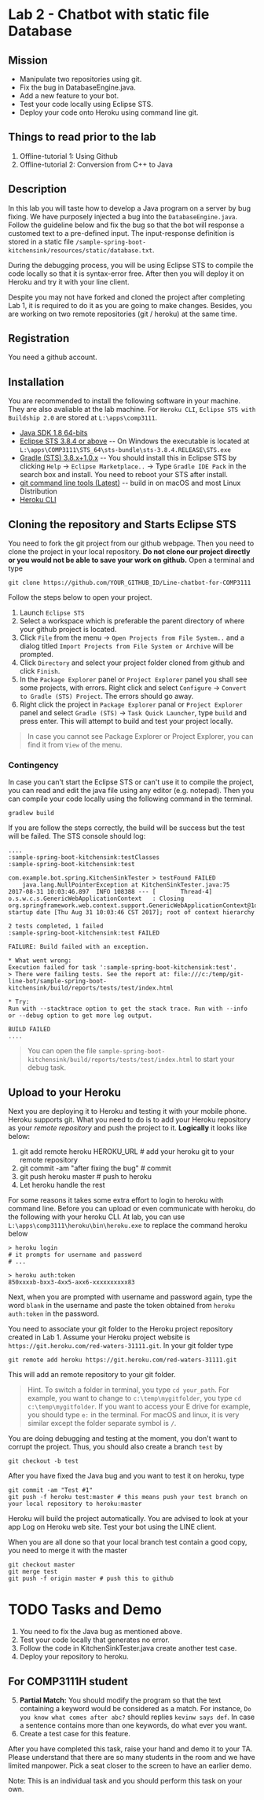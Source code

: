 # Lab 2 - Chatbot with static file Database

## Mission

* Manipulate two repositories using git.
* Fix the bug in DatabaseEngine.java.
* Add a new feature to your bot.
* Test your code locally using Eclipse STS.
* Deploy your code onto Heroku using command line git.

## Things to read prior to the lab

1. Offline-tutorial 1: Using Github
2. Offline-tutorial 2: Conversion from C++ to Java

## Description

In this lab you will taste how to develop a Java program on a server by bug fixing. We have purposely injected a bug into the `DatabaseEngine.java`. Follow the guideline below and fix the bug so that the bot will response a customed text to a pre-defined input. The input-response definition is stored in a static file `/sample-spring-boot-kitchensink/resources/static/database.txt`. 

During the debugging process, you will be using Eclipse STS to compile the code locally so that it is syntax-error free. After then you will deploy it on Heroku and try it with your line client.

Despite you may not have forked and cloned the project after completing Lab 1, it is required to do it as you are going to make changes. Besides, you are working on two remote repositories (git / heroku) at the same time.

## Registration

You need a github account.

## Installation

You are recommended to install the following software in your machine. They are also avaliable at the lab machine. For `Heroku CLI`, `Eclipse STS with Buildship 2.0` are stored at `L:\apps\comp3111`.

* [Java SDK 1.8 64-bits](http://www.oracle.com/technetwork/java/javase/downloads/jdk8-downloads-2133151.html)
* [Eclipse STS 3.8.4 or above](https://spring.io/tools/sts/all) -- On Windows the executable is located at `L:\apps\COMP3111\STS_64\sts-bundle\sts-3.8.4.RELEASE\STS.exe`
* [Gradle (STS) 3.8.x+1.0.x](https://marketplace.eclipse.org/content/gradle-ide-pack) -- You should install this in Eclipse STS by clicking `Help` -> `Eclipse Marketplace..` -> Type `Gradle IDE Pack` in the search box and install. You need to reboot your STS after install. 
* [git command line tools (Latest)](https://git-scm.com/book/en/v2/Getting-Started-Installing-Git) -- build in on macOS and most Linux Distribution
* [Heroku CLI](https://devcenter.heroku.com/articles/heroku-cli)

## Cloning the repository and Starts Eclipse STS

You need to fork the git project from our github webpage. Then you need to clone the project in your local repository. 
**Do not clone our project directly or you would not be able to save your work on github.** Open a terminal and type
```
git clone https://github.com/YOUR_GITHUB_ID/Line-chatbot-for-COMP3111 
```


Follow the steps below to open your project.

1. Launch `Eclipse STS`
2. Select a workspace which is preferable the parent directory of where your github project is located.
3. Click `File` from the menu -> `Open Projects from File System..` and a dialog titled `Import Projects from File System or Archive` will be prompted.
4. Click `Directory` and select your project folder cloned from github and click `Finish`.
5. In the `Package Explorer` panel or `Project Explorer` panel you shall see some projects, with errors. Right click and select `Configure` -> `Convert to Gradle (STS) Project`. The errors should go away. 
6. Right click the project in `Package Explorer` panal or `Project Explorer` panel and select `Gradle (STS)` -> `Task Quick Launcher`, type `build` and press enter. This will attempt to build and test your project locally.

> In case you cannot see Package Explorer or Project Explorer, you can find it from `View` of the menu.

### Contingency

In case you can't start the Eclipse STS or can't use it to compile the project, you can read and edit the java file using any editor (e.g. notepad). Then you can compile your code locally using the following command in the terminal.

```
gradlew build 
```

If you are follow the steps correctly, the build will be success but the test will be failed. The STS console should log:

```
....
:sample-spring-boot-kitchensink:testClasses
:sample-spring-boot-kitchensink:test

com.example.bot.spring.KitchenSinkTester > testFound FAILED
    java.lang.NullPointerException at KitchenSinkTester.java:75
2017-08-31 10:03:46.897  INFO 108388 --- [       Thread-4] o.s.w.c.s.GenericWebApplicationContext   : Closing org.springframework.web.context.support.GenericWebApplicationContext@1dc9f7de: startup date [Thu Aug 31 10:03:46 CST 2017]; root of context hierarchy

2 tests completed, 1 failed
:sample-spring-boot-kitchensink:test FAILED

FAILURE: Build failed with an exception.

* What went wrong:
Execution failed for task ':sample-spring-boot-kitchensink:test'.
> There were failing tests. See the report at: file:///c:/temp/git-line-bot/sample-spring-boot-kitchensink/build/reports/tests/test/index.html

* Try:
Run with --stacktrace option to get the stack trace. Run with --info or --debug option to get more log output.

BUILD FAILED
....
```

> You can open the file `sample-spring-boot-kitchensink/build/reports/tests/test/index.html` to start your debug task.

## Upload to your Heroku

Next you are deploying it to Heroku and testing it with your mobile phone. Heroku supports git. What you need to do is to add your Heroku repository as your *remote repository* and push the project to it. **Logically** it looks like below:

1. git add remote heroku HEROKU\_URL # add your heroku git to your remote repository
2. git commit -am "after fixing the bug" # commit
3. git push heroku master # push to heroku
4. Let heroku handle the rest

For some reasons it takes some extra effort to login to heroku with command line. Before you can upload or even communicate with heroku, do the following with your heroku CLI. At lab, you can use `L:\apps\comp3111\heroku\bin\heroku.exe` 
to replace the command heroku below

```
> heroku login
# it prompts for username and password
# ...

> heroku auth:token
850xxxxb-bxx3-4xx5-axx6-xxxxxxxxxx83
```

Next, when you are prompted with username and password again, type the word `blank` in the username and paste the token obtained from `heroku auth:token` in the password.

You need to associate your git folder to the Heroku project repository created in Lab 1. Assume your Heroku project website is `https://git.heroku.com/red-waters-31111.git`. In your git folder type
```
git remote add heroku https://git.heroku.com/red-waters-31111.git
```
This will add an remote repository to your git folder.

> Hint. To switch a folder in terminal, you type `cd your_path`. For example, you want to change to `c:\temp\mygitfolder`, you type `cd c:\temp\mygitfolder`. If you want to access your E drive for example, you should type `e:` in the terminal. For macOS and linux, it is very similar except the folder separate symbol is `/`.


You are doing debugging and testing at the moment, you don't want to corrupt the project. Thus, you should also create a branch `test` by
```
git checkout -b test
```

After you have fixed the Java bug and you want to test it on heroku, type
```
git commit -am "Test #1"    
git push -f heroku test:master # this means push your test branch on your local repository to heroku:master
```

Heroku will build the project automatically. You are advised to look at your app Log on Heroku web site. Test your bot using the LINE client.

When you are all done so that your local branch test contain a good copy, you need to merge it with the master
```
git checkout master
git merge test
git push -f origin master # push this to github
```


# TODO Tasks and Demo

1. You need to fix the Java bug as mentioned above.
2. Test your code locally that generates no error.
3. Follow the code in KitchenSinkTester.java create another test case.
4. Deploy your repository to heroku.

## For COMP3111H student

5. **Partial Match:** You should modify the program so that the text containing a keyword would be considered as a match. For instance, `Do you know what comes after abc?` should replies `kevinw says def`. In case a sentence contains more than one keywords, do what ever you want.
6. Create a test case for this feature.

After you have completed this task, raise your hand and demo it to your TA. Please understand that there are so many students in the room and we have limited manpower. Pick a seat closer to the screen to have an earlier demo.

Note: This is an individual task and you should perform this task on your own.


